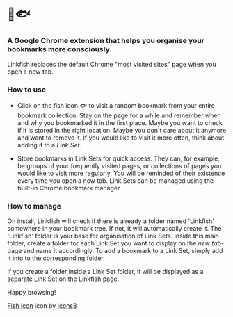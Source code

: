 # 🔗🐟
### A Google Chrome extension that helps you organise your bookmarks more consciously.

Linkfish replaces the default Chrome "most visited sites" page when you open a new tab.

### How to use

- Click on the fish icon 🐟 to visit a random bookmark from your entire bookmark collection. Stay on the page for a while and remember when and why you bookmarked it in the first place. Maybe you want to check if it is stored in the right location. Maybe you don't care about it anymore and want to remove it. If you would like to visit it more often, think about adding it to a *Link Set*.

- Store bookmarks in Link Sets for quick access. They can, for example, be groups of your frequently visited pages, or collections of pages you would like to visit more regularly. You will be reminded of their existence every time you open a new tab. Link Sets can be managed using the built-in Chrome bookmark manager.

### How to manage

On install, Linkfish will check if there is already a folder named 'Linkfish' somewhere in your bookmark tree. If not, it will automatically create it. The 'Linkfish' folder is your base for organisation of Link Sets. Inside this main folder, create a folder for each Link Set you want to display on the *new tab*-page and name it accordingly. To add a bookmark to a Link Set, simply add it into to the corresponding folder.

If you create a folder inside a Link Set folder, it will be displayed as a separate Link Set on the Linkfish page.

Happy browsing!


<a target="_blank" href="https://icons8.com/icons/set/fish-emoji">Fish icon</a> icon by <a target="_blank" href="https://icons8.com">Icons8</a>
